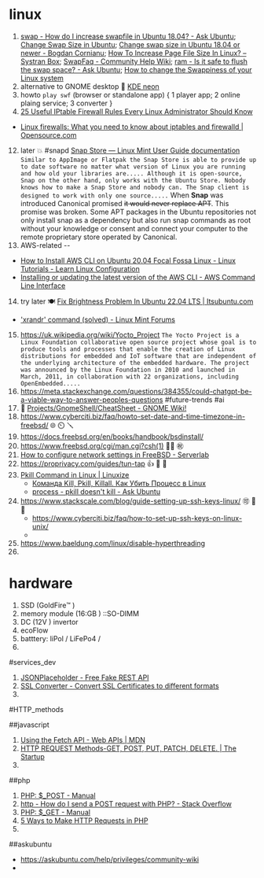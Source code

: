 # linux 
1)  [swap - How do I increase swapfile in Ubuntu 18.04? - Ask Ubuntu](https://askubuntu.com/questions/1075505/how-do-i-increase-swapfile-in-ubuntu-18-04); [Change Swap Size in Ubuntu](https://linuxhint.com/change_swap_size_ubuntu/); [Change swap size in Ubuntu 18.04 or newer - Bogdan Cornianu](https://bogdancornianu.com/change-swap-size-in-ubuntu/); [How To Increase Page File Size In Linux? – Systran Box](https://www.systranbox.com/how-to-increase-page-file-size-in-linux/); [SwapFaq - Community Help Wiki](https://help.ubuntu.com/community/SwapFaq); [ram - Is it safe to flush the swap space? - Ask Ubuntu](https://askubuntu.com/questions/1185561/is-it-safe-to-flush-the-swap-space); [How to change the Swappiness of your Linux system](https://www.howtoforge.com/tutorial/linux-swappiness/) 
8)  alternative to GNOME desktop 👯 [KDE neon](https://neon.kde.org/faq) 
9)  howto ```play swf``` (browser or standalone app) { 1 player app; 2 online plaing service; 3 converter } 
10)  [25 Useful IPtable Firewall Rules Every Linux Administrator Should Know](https://www.tecmint.com/linux-iptables-firewall-rules-examples-commands/) 
  - [Linux firewalls: What you need to know about iptables and firewalld | Opensource.com](https://opensource.com/article/18/9/linux-iptables-firewalld) 
12)  later 💥 #snapd [Snap Store — Linux Mint User Guide documentation](https://linuxmint-user-guide.readthedocs.io/en/latest/snap.html) ```Similar to AppImage or Flatpak the Snap Store is able to provide up to date software no matter what version of Linux you are running and how old your libraries are..... Although it is open-source, Snap on the other hand, only works with the Ubuntu Store. Nobody knows how to make a Snap Store and nobody can. The Snap client is designed to work with only one source.....``` When **Snap** was introduced Canonical promised ~~it would never replace APT~~. This promise was broken. Some APT packages in the Ubuntu repositories not only install snap as a dependency but also run snap commands as root without your knowledge or consent and connect your computer to the remote proprietary store operated by Canonical. 
13)  AWS-related -- 
   - [How to Install AWS CLI on Ubuntu 20.04 Focal Fossa Linux - Linux Tutorials - Learn Linux Configuration](https://linuxconfig.org/how-to-install-aws-cli-on-ubuntu-20-04-focal-fossa-linux)
   - [Installing or updating the latest version of the AWS CLI - AWS Command Line Interface](https://docs.aws.amazon.com/cli/latest/userguide/getting-started-install.html)
14)  try later 🍽️ [Fix Brightness Problem In Ubuntu 22.04 LTS | Itsubuntu.com](https://itsubuntu.com/fix-brightness-problem-in-ubuntu-22-04-lts/) 
   - ['xrandr' command (solved) - Linux Mint Forums](https://forums.linuxmint.com/viewtopic.php?t=275268) 
15)  https://uk.wikipedia.org/wiki/Yocto_Project ```The Yocto Project is a Linux Foundation collaborative open source project whose goal is to produce tools and processes that enable the creation of Linux distributions for embedded and IoT software that are independent of the underlying architecture of the embedded hardware. The project was announced by the Linux Foundation in 2010 and launched in March, 2011, in collaboration with 22 organizations, including OpenEmbedded.....```
16)  https://meta.stackexchange.com/questions/384355/could-chatgpt-be-a-viable-way-to-answer-peoples-questions #future-trends #ai 
17)  🔑 [Projects/GnomeShell/CheatSheet - GNOME Wiki!](https://wiki.gnome.org/Projects/GnomeShell/CheatSheet#Developer_tools) 
18)  https://www.cyberciti.biz/faq/howto-set-date-and-time-timezone-in-freebsd/ 🌐 ⏲️ 🪛 
19)  https://docs.freebsd.org/en/books/handbook/bsdinstall/ 
20)  https://www.freebsd.org/cgi/man.cgi?csh(1) 👰‍♀️ ㊗️ 
21)  [How to configure network settings in FreeBSD - Serverlab](https://www.serverlab.ca/tutorials/unix/how-to-set-static-ip-and-dhcp-in-freebsd/)
22)  https://proprivacy.com/guides/tun-tap  👍 🍏 📆 
23)  [Pkill Command in Linux | Linuxize](https://linuxize.com/post/pkill-command-in-linux/) 
        - [Команда Kill, Pkill, Killall. Как Убить Процесс в Linux](https://www.hostinger.com.ua/rukovodstva/komanda-kill-linux-kak-ubit-process) 
        - [process - pkill doesn't kill - Ask Ubuntu](https://askubuntu.com/questions/1344444/pkill-doesnt-kill)  
25)  https://www.stackscale.com/blog/guide-setting-up-ssh-keys-linux/ 🉑 💂 💚
        - https://www.cyberciti.biz/faq/how-to-set-up-ssh-keys-on-linux-unix/
        - 
26) https://www.baeldung.com/linux/disable-hyperthreading
27) 


# hardware 
1) SSD (GoldFire™️ )  
2) memory module (16:GB ) ::SO-DIMM 
3) DC (12V ) invertor 
4) ecoFlow 
5) batttery: liPol / LiFePo4 / 
6) 

#services_dev 
1) [JSONPlaceholder - Free Fake REST API](https://jsonplaceholder.typicode.com/) 
2) [SSL Converter - Convert SSL Certificates to different formats](https://www.sslshopper.com/ssl-converter.html) 
3) 

#HTTP_methods 

##javascript 
1) [Using the Fetch API - Web APIs | MDN](https://developer.mozilla.org/en-US/docs/Web/API/Fetch_API/Using_Fetch) 
2) [HTTP REQUEST Methods-GET, POST, PUT, PATCH, DELETE. | The Startup](https://medium.com/swlh/restful-api-design-get-post-put-patch-delete-a-walkthrough-with-javascripts-fetch-api-e37a8416e2a0) 
3) 

##php 
1) [PHP: $_POST - Manual](https://www.php.net/manual/en/reserved.variables.post.php) 
2) [http - How do I send a POST request with PHP? - Stack Overflow](https://stackoverflow.com/questions/5647461/how-do-i-send-a-post-request-with-php) 
3) [PHP: $_GET - Manual](https://www.php.net/manual/en/reserved.variables.get.php) 
4) [5 Ways to Make HTTP Requests in PHP](https://www.twilio.com/blog/5-ways-to-make-http-requests-in-php) 
5) 

##askubuntu 
- https://askubuntu.com/help/privileges/community-wiki
- 
